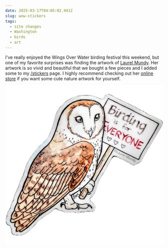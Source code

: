 ```yaml
---
date: 2025-03-17T04:05:02.941Z
slug: wow-stickers
tags:
  - site changes
  - Washington
  - birds
  - art
---
```


I've really enjoyed the Wings Over Water birding festival this weekend, but one of my favorite surprises was finding the artwork of [Laurel Mundy](https://www.laurelmundy.com/).
Her artwork is so vivid and beautiful that we bought a few pieces and I added some to my [/stickers](/stickers/#Washtington) page.
I highly recommend checking out her [online store](https://www.etsy.com/shop/TinyHouseBigWoods) if you want some cute nature artwork for yourself.

![Sticker of a barn owl holding a 'Birding is for everyone ❤️❤️❤️' sign in it's talons](/assets/img/sticker-mundy-owl.webp)

